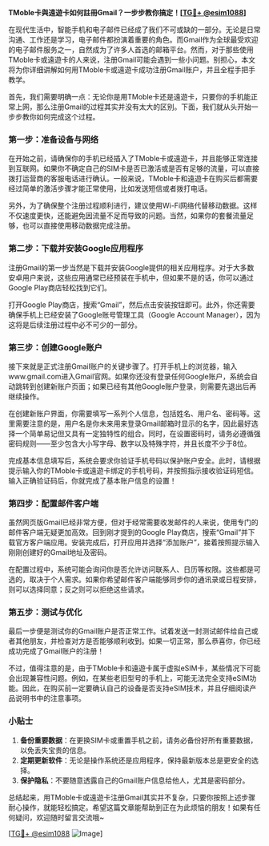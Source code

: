 **TMoble卡與遠遊卡如何註冊Gmail？一步步教你搞定！[[TG💪+ @esim1088](https://t.me/s/esim1088)]**

在现代生活中，智能手机和电子邮件已经成了我们不可或缺的一部分。无论是日常沟通、工作还是学习，电子邮件都扮演着重要的角色。而Gmail作为全球最受欢迎的电子邮件服务之一，自然成为了许多人首选的邮箱平台。然而，对于那些使用TMoble卡或遠遊卡的人来说，注册Gmail可能会遇到一些小问题。别担心，本文将为你详细讲解如何用TMoble卡或遠遊卡成功注册Gmail账户，并且全程手把手教学。

首先，我们需要明确一点：无论你是用TMoble卡还是遠遊卡，只要你的手机能正常上网，那么注册Gmail的过程其实并没有太大的区别。下面，我们就从头开始一步步教你如何完成这个过程。

### 第一步：准备设备与网络

在开始之前，请确保你的手机已经插入了TMoble卡或遠遊卡，并且能够正常连接到互联网。如果你不确定自己的SIM卡是否已激活或是否有足够的流量，可以直接拨打运营商的客服电话进行确认。一般来说，TMoble卡和遠遊卡在购买后都需要经过简单的激活步骤才能正常使用，比如发送短信或者拨打电话。

另外，为了确保整个注册过程顺利进行，建议使用Wi-Fi网络代替移动数据。这样不仅速度更快，还能避免因流量不足而导致的问题。当然，如果你的套餐流量足够，也可以直接使用移动数据完成注册。

### 第二步：下载并安装Google应用程序

注册Gmail的第一步当然是下载并安装Google提供的相关应用程序。对于大多数安卓用户来说，这些应用通常已经预装在手机中，但如果不是的话，你可以通过Google Play商店轻松找到它们。

打开Google Play商店，搜索“Gmail”，然后点击安装按钮即可。此外，你还需要确保手机上已经安装了Google账号管理工具（Google Account Manager），因为这将是后续注册过程中必不可少的一部分。

### 第三步：创建Google账户

接下来就是正式注册Gmail账户的关键步骤了。打开手机上的浏览器，输入www.gmail.com进入Gmail官网。如果你还没有登录任何Google账户，系统会自动跳转到创建新账户页面；如果已经有其他Google账户登录，则需要先退出后再继续操作。

在创建新账户界面，你需要填写一系列个人信息，包括姓名、用户名、密码等。这里需要注意的是，用户名是你未来用来登录Gmail邮箱时显示的名字，因此最好选择一个简单易记但又具有一定独特性的组合。同时，在设置密码时，请务必遵循强密码规则——至少包含大小写字母、数字以及特殊字符，并且长度不少于8位。

完成基本信息填写后，系统会要求你验证手机号码以保护账户安全。此时，请根据提示输入你的TMoble卡或遠遊卡绑定的手机号码，并按照指示接收验证码短信。输入正确验证码后，你就完成了基本账户信息的设置！

### 第四步：配置邮件客户端

虽然网页版Gmail已经非常方便，但对于经常需要收发邮件的人来说，使用专门的邮件客户端无疑更加高效。回到刚才提到的Google Play商店，搜索“Gmail”并下载官方客户端应用。安装完成后，打开应用并选择“添加账户”，接着按照提示输入刚刚创建好的Gmail地址及密码。

在配置过程中，系统可能会询问你是否允许访问联系人、日历等权限。这些都是可选的，取决于个人需求。如果你希望邮件客户端能够同步你的通讯录或日程安排，则可以选择同意；反之则可以拒绝这些请求。

### 第五步：测试与优化

最后一步便是测试你的Gmail账户是否正常工作。试着发送一封测试邮件给自己或者其他朋友，并检查对方是否能够顺利收到。如果一切正常，那么恭喜你，你已经成功完成了Gmail账户的注册！

不过，值得注意的是，由于TMoble卡和遠遊卡属于虚拟eSIM卡，某些情况下可能会出现兼容性问题。例如，在某些老旧型号的手机上，可能无法完全支持eSIM功能。因此，在购买前一定要确认自己的设备是否支持eSIM技术，并且仔细阅读产品说明书中的注意事项。

### 小贴士

1. **备份重要数据**：在更换SIM卡或重置手机之前，请务必备份好所有重要数据，以免丢失宝贵的信息。
2. **定期更新软件**：无论是操作系统还是应用程序，保持最新版本总是更安全的选择。
3. **保护隐私**：不要随意透露自己的Gmail账户信息给他人，尤其是密码部分。

总结起来，用TMoble卡或遠遊卡注册Gmail其实并不复杂，只要你按照上述步骤耐心操作，就能轻松搞定。希望这篇文章能帮助到正在为此烦恼的朋友！如果有任何疑问，欢迎随时留言交流哦~

[[TG💪+ @esim1088](https://t.me/s/esim1088) ![Image](https://i.postimg.cc/4NQfJmqS/Snipaste-2025-05-13-00-14-12.png)]